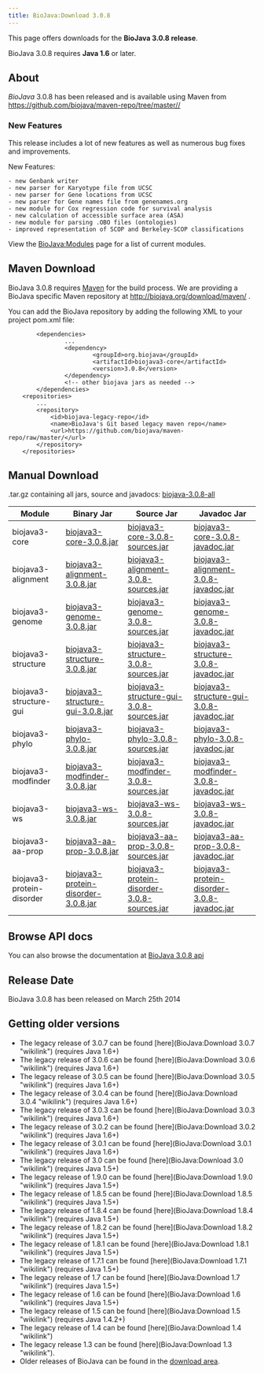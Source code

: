 ```yaml
---
title: BioJava:Download 3.0.8
---
```


This page offers downloads for the <b>BioJava 3.0.8 release</b>.

BioJava 3.0.8 requires <b>Java 1.6</b> or later.

About
-----

*BioJava* 3.0.8 has been released and is available using Maven from
[<https://github.com/biojava/maven-repo/tree/master//>](https://github.com/biojava/maven-repo/tree/master/)

### New Features

This release includes a lot of new features as well as numerous bug
fixes and improvements.

New Features:

`- new Genbank writer`  
`- new parser for Karyotype file from UCSC`  
`- new parser for Gene locations from UCSC `  
`- new parser for Gene names file from genenames.org`  
`- new module for Cox regression code for survival analysis`  
`- new calculation of accessible surface area (ASA)`  
`- new module for parsing .OBO files (ontologies)`  
`- improved representation of SCOP and Berkeley-SCOP classifications`

View the <BioJava:Modules> page for a list of current modules.

Maven Download
--------------

BioJava 3.0.8 requires [Maven](http://maven.apache.org/) for the build
process. We are providing a BioJava specific Maven repository at
<http://biojava.org/download/maven/> .

You can add the BioJava repository by adding the following XML to your
project pom.xml file:

            <dependencies>
                    ...
                    <dependency>
                            <groupId>org.biojava</groupId>
                            <artifactId>biojava3-core</artifactId>
                            <version>3.0.8</version>
                    </dependency>
                    <!-- other biojava jars as needed -->
            </dependencies>
        <repositories>
            ...
            <repository>
                <id>biojava-legacy-repo</id>
                <name>BioJava's Git based legacy maven repo</name>
                <url>https://github.com/biojava/maven-repo/raw/master/</url>
            </repository>
        </repositories>

Manual Download
---------------

.tar.gz containing all jars, source and javadocs:
[biojava-3.0.8-all](http://biojava.org/download/bj3.0.8/biojava-3.0.8-all.tar.gz)

| Module                    | Binary Jar                                                                                                                                               | Source Jar                                                                                                                                                               | Javadoc Jar                                                                                                                                                              |
|---------------------------|----------------------------------------------------------------------------------------------------------------------------------------------------------|--------------------------------------------------------------------------------------------------------------------------------------------------------------------------|--------------------------------------------------------------------------------------------------------------------------------------------------------------------------|
| biojava3-core             | [biojava3-core-3.0.8.jar](http://biojava.org/download/maven/org/biojava/biojava3-core/3.0.8/biojava3-core-3.0.8.jar)                                     | [biojava3-core-3.0.8-sources.jar](http://biojava.org/download/maven/org/biojava/biojava3-core/3.0.8/biojava3-core-3.0.8-sources.jar)                                     | [biojava3-core-3.0.8-javadoc.jar](http://biojava.org/download/maven/org/biojava/biojava3-core/3.0.8/biojava3-core-3.0.8-javadoc.jar)                                     |
| biojava3-alignment        | [biojava3-alignment-3.0.8.jar](http://biojava.org/download/maven/org/biojava/biojava3-alignment/3.0.8/biojava3-alignment-3.0.8.jar)                      | [biojava3-alignment-3.0.8-sources.jar](http://biojava.org/download/maven/org/biojava/biojava3-alignment/3.0.8/biojava3-alignment-3.0.8-sources.jar)                      | [biojava3-alignment-3.0.8-javadoc.jar](http://biojava.org/download/maven/org/biojava/biojava3-alignment/3.0.8/biojava3-alignment-3.0.8-javadoc.jar)                      |
| biojava3-genome           | [biojava3-genome-3.0.8.jar](http://biojava.org/download/maven/org/biojava/biojava3-genome/3.0.8/biojava3-genome-3.0.8.jar)                               | [biojava3-genome-3.0.8-sources.jar](http://biojava.org/download/maven/org/biojava/biojava3-genome/3.0.8/biojava3-genome-3.0.8-sources.jar)                               | [biojava3-genome-3.0.8-javadoc.jar](http://biojava.org/download/maven/org/biojava/biojava3-genome/3.0.8/biojava3-genome-3.0.8-javadoc.jar)                               |
| biojava3-structure        | [biojava3-structure-3.0.8.jar](http://biojava.org/download/maven/org/biojava/biojava3-structure/3.0.8/biojava3-structure-3.0.8.jar)                      | [biojava3-structure-3.0.8-sources.jar](http://biojava.org/download/maven/org/biojava/biojava3-structure/3.0.8/biojava3-structure-3.0.8-sources.jar)                      | [biojava3-structure-3.0.8-javadoc.jar](http://biojava.org/download/maven/org/biojava/biojava3-structure/3.0.8/biojava3-structure-3.0.8-javadoc.jar)                      |
| biojava3-structure-gui    | [biojava3-structure-gui-3.0.8.jar](http://biojava.org/download/maven/org/biojava/biojava3-structure-gui/3.0.8/biojava3-structure-gui-3.0.8.jar)          | [biojava3-structure-gui-3.0.8-sources.jar](http://biojava.org/download/maven/org/biojava/biojava3-structure-gui/3.0.8/biojava3-structure-gui-3.0.8-sources.jar)          | [biojava3-structure-gui-3.0.8-javadoc.jar](http://biojava.org/download/maven/org/biojava/biojava3-structure-gui/3.0.8/biojava3-structure-gui-3.0.8-javadoc.jar)          |
| biojava3-phylo            | [biojava3-phylo-3.0.8.jar](http://biojava.org/download/maven/org/biojava/biojava3-phylo/3.0.8/biojava3-phylo-3.0.8.jar)                                  | [biojava3-phylo-3.0.8-sources.jar](http://biojava.org/download/maven/org/biojava/biojava3-phylo/3.0.8/biojava3-phylo-3.0.8-sources.jar)                                  | [biojava3-phylo-3.0.8-javadoc.jar](http://biojava.org/download/maven/org/biojava/biojava3-phylo/3.0.8/biojava3-phylo-3.0.8-javadoc.jar)                                  |
| biojava3-modfinder        | [biojava3-modfinder-3.0.8.jar](http://biojava.org/download/maven/org/biojava/biojava3-modfinder/3.0.8/biojava3-modfinder-3.0.8.jar)                      | [biojava3-modfinder-3.0.8-sources.jar](http://biojava.org/download/maven/org/biojava/biojava3-modfinder/3.0.8/biojava3-modfinder-3.0.8-sources.jar)                      | [biojava3-modfinder-3.0.8-javadoc.jar](http://biojava.org/download/maven/org/biojava/biojava3-modfinder/3.0.8/biojava3-modfinder-3.0.8-javadoc.jar)                      |
| biojava3-ws               | [biojava3-ws-3.0.8.jar](http://biojava.org/download/maven/org/biojava/biojava3-ws/3.0.8/biojava3-ws-3.0.8.jar)                                           | [biojava3-ws-3.0.8-sources.jar](http://biojava.org/download/maven/org/biojava/biojava3-ws/3.0.8/biojava3-ws-3.0.8-sources.jar)                                           | [biojava3-ws-3.0.8-javadoc.jar](http://biojava.org/download/maven/org/biojava/biojava3-ws/3.0.8/biojava3-ws-3.0.8-javadoc.jar)                                           |
| biojava3-aa-prop          | [biojava3-aa-prop-3.0.8.jar](http://biojava.org/download/maven/org/biojava/biojava3-aa-prop/3.0.8/biojava3-aa-prop-3.0.8.jar)                            | [biojava3-aa-prop-3.0.8-sources.jar](http://biojava.org/download/maven/org/biojava/biojava3-aa-prop/3.0.8/biojava3-aa-prop-3.0.8-sources.jar)                            | [biojava3-aa-prop-3.0.8-javadoc.jar](http://biojava.org/download/maven/org/biojava/biojava3-aa-prop/3.0.8/biojava3-aa-prop-3.0.8-javadoc.jar)                            |
| biojava3-protein-disorder | [biojava3-protein-disorder-3.0.8.jar](http://biojava.org/download/maven/org/biojava/biojava3-protein-disorder/3.0.8/biojava3-protein-disorder-3.0.8.jar) | [biojava3-protein-disorder-3.0.8-sources.jar](http://biojava.org/download/maven/org/biojava/biojava3-protein-disorder/3.0.8/biojava3-protein-disorder-3.0.8-sources.jar) | [biojava3-protein-disorder-3.0.8-javadoc.jar](http://biojava.org/download/maven/org/biojava/biojava3-protein-disorder/3.0.8/biojava3-protein-disorder-3.0.8-javadoc.jar) |

Browse API docs
---------------

You can also browse the documentation at [BioJava 3.0.8
api](http://www.biojava.org/docs/api3.0.8/)

Release Date
------------

BioJava 3.0.8 has been released on March 25th 2014

Getting older versions
----------------------

-   The legacy release of 3.0.7 can be found
    [here](BioJava:Download 3.0.7 "wikilink") (requires Java 1.6+)
-   The legacy release of 3.0.6 can be found
    [here](BioJava:Download 3.0.6 "wikilink") (requires Java 1.6+)
-   The legacy release of 3.0.5 can be found
    [here](BioJava:Download 3.0.5 "wikilink") (requires Java 1.6+)
-   The legacy release of 3.0.4 can be found
    [here](BioJava:Download 3.0.4 "wikilink") (requires Java 1.6+)
-   The legacy release of 3.0.3 can be found
    [here](BioJava:Download 3.0.3 "wikilink") (requires Java 1.6+)
-   The legacy release of 3.0.2 can be found
    [here](BioJava:Download 3.0.2 "wikilink") (requires Java 1.6+)
-   The legacy release of 3.0.1 can be found
    [here](BioJava:Download 3.0.1 "wikilink") (requires Java 1.6+)
-   The legacy release of 3.0 can be found
    [here](BioJava:Download 3.0 "wikilink") (requires Java 1.5+)
-   The legacy release of 1.9.0 can be found
    [here](BioJava:Download 1.9.0 "wikilink") (requires Java 1.5+)
-   The legacy release of 1.8.5 can be found
    [here](BioJava:Download 1.8.5 "wikilink") (requires Java 1.5+)
-   The legacy release of 1.8.4 can be found
    [here](BioJava:Download 1.8.4 "wikilink") (requires Java 1.5+)
-   The legacy release of 1.8.2 can be found
    [here](BioJava:Download 1.8.2 "wikilink") (requires Java 1.5+)
-   The legacy release of 1.8.1 can be found
    [here](BioJava:Download 1.8.1 "wikilink") (requires Java 1.5+)
-   The legacy release of 1.7.1 can be found
    [here](BioJava:Download 1.7.1 "wikilink") (requires Java 1.5+)
-   The legacy release of 1.7 can be found
    [here](BioJava:Download 1.7 "wikilink") (requires Java 1.5+)
-   The legacy release of 1.6 can be found
    [here](BioJava:Download 1.6 "wikilink") (requires Java 1.5+)
-   The legacy release of 1.5 can be found
    [here](BioJava:Download 1.5 "wikilink") (requires Java 1.4.2+)
-   The legacy release of 1.4 can be found
    [here](BioJava:Download 1.4 "wikilink")
-   The legacy release 1.3 can be found
    [here](BioJava:Download 1.3 "wikilink").
-   Older releases of BioJava can be found in the [download
    area](http://www.biojava.org/download/).

